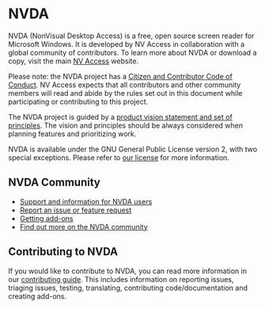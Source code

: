 # NVDA

NVDA (NonVisual Desktop Access) is a free, open source screen reader for Microsoft Windows.
It is developed by NV Access in collaboration with a global community of contributors.
To learn more about NVDA or download a copy, visit the main [NV Access](http://www.nvaccess.org/) website.

Please note: the NVDA project has a [Citizen and Contributor Code of Conduct](CODE_OF_CONDUCT.md). NV Access expects that all contributors and other community members will read and abide by the rules set out in this document while participating or contributing to this project.

The NVDA project is guided by a [product vision statement and set of principles](./projectDocs/product_vision.md).
The vision and principles should be always considered when planning features and prioritizing work.

NVDA is available under the GNU General Public License version 2, with two special exceptions.
Please refer to [our license](./copying.txt) for more information.
 
## NVDA Community
* [Support and information for NVDA users](https://www.nvaccess.org/get-help/)
* [Report an issue or feature request](./projectDocs/issues/reporting.md)
* [Getting add-ons](https://www.nvaccess.org/files/nvda/documentation/userGuide.html#AddonsManager)
* [Find out more on the NVDA community](./projectDocs/community/readme.md)

## Contributing to NVDA
If you would like to contribute to NVDA, you can read more information in our [contributing guide](./.github/CONTRIBUTING.md).
This includes information on reporting issues, triaging issues, testing, translating, contributing code/documentation and creating add-ons.
